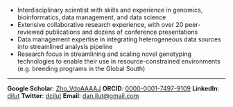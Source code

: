 - Interdisciplinary scientist with skills and experience in genomics, bioinformatics, data management, and data science 
- Extensive collaborative research experience, with over 20 peer-reviewed publications and dozens of conference presentations
- Data management expertise in integrating heterogeneous data sources into streamlined analysis pipeline
- Research focus in streamlining and scaling novel genotyping technologies to enable their use in resource-constrained environments (e.g. breeding programs in the Global South)

---

**Google Scholar**: [Zho_VdoAAAAJ](https://scholar.google.com/citations?hl=en&user=Zho_VdoAAAAJ&view_op=list_works&sortby=pubdate "Google Scholar Page")
**ORCID**: [0000-0001-7497-9109](https://orcid.org/0000-0001-7497-9109 "ORCID ID Page")
**LinkedIn**: [dilut](https://www.linkedin.com/in/dilut/ "LinkedIn Page")
**Twitter**: [dcilut](https://twitter.com/dcilut "Twitter Profile")
**Email**: [dan.ilut@gmail.com](mailto:dan.ilut+dcilutcom@gmail.com "Email")
